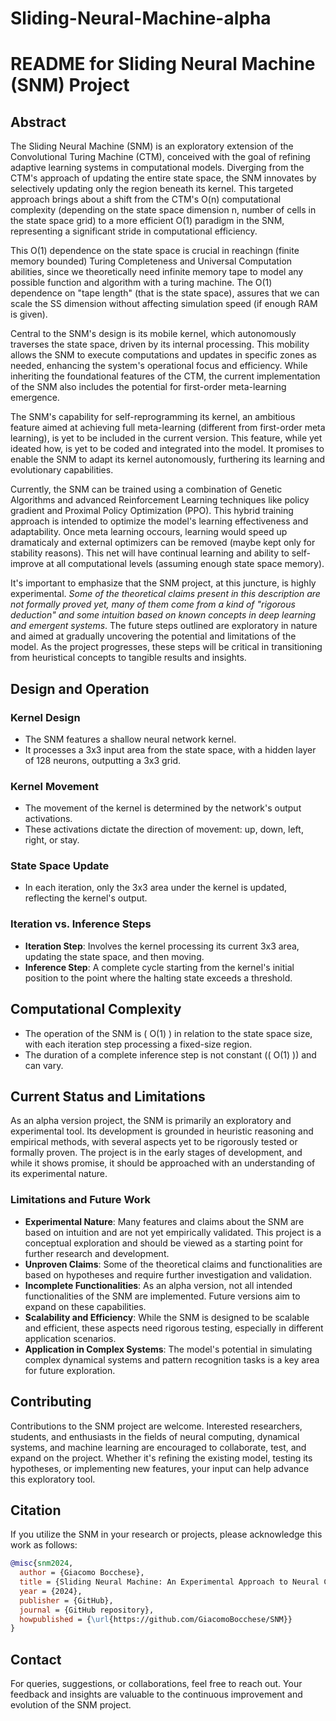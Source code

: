 # Sliding-Neural-Machine-alpha

# README for Sliding Neural Machine (SNM) Project

## Abstract
The Sliding Neural Machine (SNM) is an exploratory extension of the Convolutional Turing Machine (CTM), conceived with the goal of refining adaptive learning systems in computational models. Diverging from the CTM's approach of updating the entire state space, the SNM innovates by selectively updating only the region beneath its kernel. This targeted approach brings about a shift from the CTM's O(n) computational complexity (depending on the state space dimension n, number of cells in the state space grid) to a more efficient O(1) paradigm in the SNM, representing a significant stride in computational efficiency.

This O(1) dependence on the state space is crucial in reachingn (finite memory bounded) Turing Completeness and Universal Computation abilities, since we theoretically need infinite memory tape to model any possible function and algorithm with a turing machine. The O(1) dependence on "tape length" (that is the state space), assures that we can scale the SS dimension without affecting simulation speed (if enough RAM is given).

Central to the SNM's design is its mobile kernel, which autonomously traverses the state space, driven by its internal processing. This mobility allows the SNM to execute computations and updates in specific zones as needed, enhancing the system's operational focus and efficiency. While inheriting the foundational features of the CTM, the current implementation of the SNM also includes the potential for first-order meta-learning emergence.

The SNM's capability for self-reprogramming its kernel, an ambitious feature aimed at achieving full meta-learning (different from first-order meta learning), is yet to be included in the current version. This feature, while yet ideated how, is yet to be coded and integrated into the model. It promises to enable the SNM to adapt its kernel autonomously, furthering its learning and evolutionary capabilities.

Currently, the SNM can be trained using a combination of Genetic Algorithms and advanced Reinforcement Learning techniques like policy gradient and Proximal Policy Optimization (PPO). This hybrid training approach is intended to optimize the model's learning effectiveness and adaptability. Once meta learning occours, learning would speed up dramaticaly and external optimizers can be removed (maybe kept only for stability reasons). This net will have continual learning and ability to self-improve at all computational levels (assuming enough state space memory).

It's important to emphasize that the SNM project, at this juncture, is highly experimental. *Some of the theoretical claims present in this description are not formally proved yet, many of them come from a kind of "rigorous deduction" and some intuition based on known concepts in deep learning and emergent systems*. The future steps outlined are exploratory in nature and aimed at gradually uncovering the potential and limitations of the model. As the project progresses, these steps will be critical in transitioning from heuristical concepts to tangible results and insights.


## Design and Operation
### Kernel Design
- The SNM features a shallow neural network kernel.
- It processes a 3x3 input area from the state space, with a hidden layer of 128 neurons, outputting a 3x3 grid.

### Kernel Movement
- The movement of the kernel is determined by the network's output activations.
- These activations dictate the direction of movement: up, down, left, right, or stay.

### State Space Update
- In each iteration, only the 3x3 area under the kernel is updated, reflecting the kernel's output.

### Iteration vs. Inference Steps
- **Iteration Step**: Involves the kernel processing its current 3x3 area, updating the state space, and then moving.
- **Inference Step**: A complete cycle starting from the kernel's initial position to the point where the halting state exceeds a threshold.

## Computational Complexity
- The operation of the SNM is \( O(1) \) in relation to the state space size, with each iteration step processing a fixed-size region.
- The duration of a complete inference step is not constant (\( O(1) \)) and can vary.

## Current Status and Limitations
As an alpha version project, the SNM is primarily an exploratory and experimental tool. Its development is grounded in heuristic reasoning and empirical methods, with several aspects yet to be rigorously tested or formally proven. The project is in the early stages of development, and while it shows promise, it should be approached with an understanding of its experimental nature.

### Limitations and Future Work
- **Experimental Nature**: Many features and claims about the SNM are based on intuition and are not yet empirically validated. This project is a conceptual exploration and should be viewed as a starting point for further research and development.
- **Unproven Claims**: Some of the theoretical claims and functionalities are based on hypotheses and require further investigation and validation.
- **Incomplete Functionalities**: As an alpha version, not all intended functionalities of the SNM are implemented. Future versions aim to expand on these capabilities.
- **Scalability and Efficiency**: While the SNM is designed to be scalable and efficient, these aspects need rigorous testing, especially in different application scenarios.
- **Application in Complex Systems**: The model's potential in simulating complex dynamical systems and pattern recognition tasks is a key area for future exploration.

## Contributing
Contributions to the SNM project are welcome. Interested researchers, students, and enthusiasts in the fields of neural computing, dynamical systems, and machine learning are encouraged to collaborate, test, and expand on the project. Whether it's refining the existing model, testing its hypotheses, or implementing new features, your input can help advance this exploratory tool.

## Citation
If you utilize the SNM in your research or projects, please acknowledge this work as follows:

```bibtex
@misc{snm2024,
  author = {Giacomo Bocchese},
  title = {Sliding Neural Machine: An Experimental Approach to Neural Computing},
  year = {2024},
  publisher = {GitHub},
  journal = {GitHub repository},
  howpublished = {\url{https://github.com/GiacomoBocchese/SNM}}
}
```

## Contact
For queries, suggestions, or collaborations, feel free to reach out. Your feedback and insights are valuable to the continuous improvement and evolution of the SNM project.

